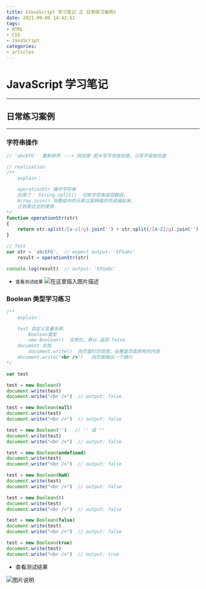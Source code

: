```yaml
---
title: 《JavaScript 学习笔记 之 日常练习案例》
date: 2021-09-06 14:42:51
tags:
- HTML
- CSS
- JavaScript
categories:
- articles
---
```


# JavaScript 学习笔记
<hr />

## 日常练习案例
<hr />

### 字符串操作
```js
// 'abcEFG'  重新排序 ---> 规则是 把大写字母放前面，小写字母放后面

// realization
/**
	explain：

	operationStr 操作字符串
	应用了： String.split()  切割字符串返回数组、
	Array.join() 将数组中的元素以某种操作符连接起来、
	正则表达式的使用 
*/
function operationStr(str)
{
	return str.split(/[a-z]/g).join('') + str.split(/[A-Z]/g).join('')
}

// Test
var str = 'abcEFG',  // expect output: 'EFGabc'
	result = operationStr(str)

console.log(result)  // output: 'EFGabc'
```

- `查看测试结果`
![在这里插入图片描述](https://uploadfiles.nowcoder.com/files/20210816/838378582_1629111449561/f5833805ece3444d9df5cbc1587b78e7.png)

### Boolean 类型学习练习
```js
/**
	explain：

	test 自定义变量名称
        Boolean类型
        new Boolean()  实例化，默认 返回 false
	document 文档
        document.write()  向页面打印信息，会覆盖页面原有的内容
	document.write("<br />")   向页面输出一个换行
*/

var test

test = new Boolean()
document.write(test)
document.write("<br />")  // output: false

test = new Boolean(null)
document.write(test)
document.write("<br />")  // output: false

test = new Boolean('')   // '' 或 ""
document.write(test)
document.write("<br />")  // output: false

test = new Boolean(undefined)
document.write(test)
document.write("<br />")  // output: false

test = new Boolean(NaN)
document.write(test)
document.write("<br />")  // output: false

test = new Boolean(0)
document.write(test)
document.write("<br />")  // output: false

test = new Boolean(false)  
document.write(test)
document.write("<br />")  // output: false

test = new Boolean(true)  
document.write(test)
document.write("<br />")  // output: true
```
- 查看测试结果

![图片说明](https://uploadfiles.nowcoder.com/images/20210817/838378582_1629200064609/468DD5DDE04AEED9D181C17F0FEED120 "图片标题") 

